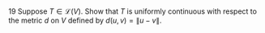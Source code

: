 19 Suppose $T \in \mathcal{L}(V)$. Show that $T$ is uniformly continuous with respect to the metric $d$ on $V$ defined by $d(u, v)=\|u-v\|$.

